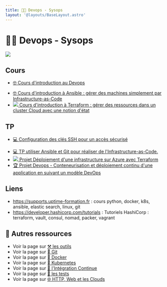 ```yaml
---
title: 🧑‍💻 Devops - Sysops
layout: '@layouts/BaseLayout.astro'
---
```


# 🧑‍💻 Devops - Sysops

![](@assets/undraw/undraw_algorithm-execution_rksm.svg)

## Cours

- [🤓 Cours d'introduction au Devops](/devops/cours)
<!-- - [![](@icons/ansible.svg) Cours d'introduction à Ansible : gérer des machines simplement par Infrastructure-as-Code](/devops/ansible) -->
- [🤓 Cours d'introduction à Ansible : gérer des machines simplement par Infrastructure-as-Code](/devops/ansible)
- [![](@icons/terraform.svg) Cours d'introduction à Terraform : gérer des ressources dans un cluster Cloud avec une notion d'état](/devops/terraform)

## TP

- [💻 Configuration des clés SSH pour un accès sécurisé](/devops/tp_ssh)
<!-- - [![](@icons/ansible.svg) TP utiliser Ansible et Git pour réaliser de l'Infrastructure-as-Code.](/git/tp-ansible) -->
- [💻 TP utiliser Ansible et Git pour réaliser de l'Infrastructure-as-Code.](/git/tp-ansible)
- [![](@icons/terraform.svg) Projet Déploiement d'une infrastructure sur Azure avec Terraform](/devops/terraform-projet)
- [🏆 Projet Devops - Conteneurisation et déploiement continu d'une application en suivant un modèle DevOps](/devops/projet)

## Liens

- <https://supports.uptime-formation.fr> : cours python, docker, k8s, ansible, elastic search, linux, git
- <https://developer.hashicorp.com/tutorials> : Tutoriels HashiCorp : terraform, vault, consul, nomad, packer, vagrant

## 🚀 Autres ressources

- Voir la page sur [⚒️ les outils](/tools)
- Voir la page sur [  Git](/git)
- Voir la page sur [  Docker](/docker)
- Voir la page sur [󱃾  Kubernetes](/k8s)
- Voir la page sur [🔄 l'Intégration Continue](/ci)
- Voir la page sur [🧪 les tests](/tests)
- Voir la page sur [ 🌐 HTTP, Web et les Clouds](/web)


